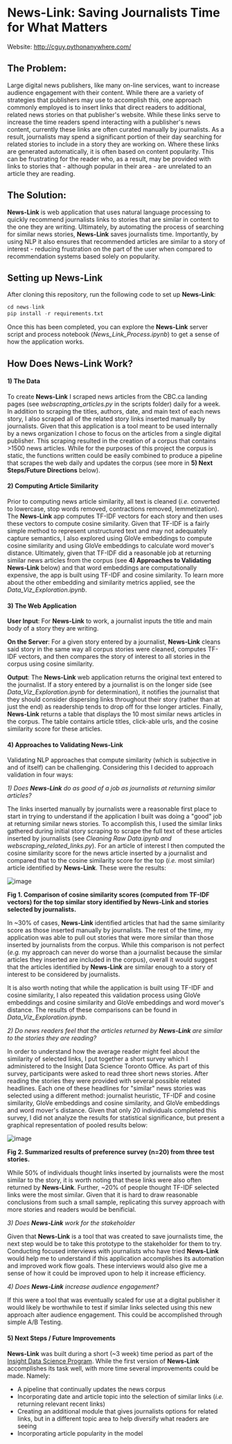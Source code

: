 # News-Link: Saving Journalists Time for What Matters

Website: http://cguy.pythonanywhere.com/

## The Problem:

Large digital news publishers, like many on-line services, want to increase audience engagement with their content. While there are a variety of strategies that publishers may use to accomplish this, one approach commonly employed is to insert links that direct readers to additional, related news stories on that publisher's website. While these links serve to increase the time readers spend interacting with a publisher's news content, currently these links are often curated manually by journalists. As a result, journalists may spend a significant portion of their day searching for related stories to include in a story they are working on. Where these links are generated automatically, it is often based on content popularity. This can be frustrating for the reader who, as a result, may be provided with links to stories that - although popular in their area - are unrelated to an article they are reading.

## The Solution:

**News-Link** is web application that uses natural language processing to quickly recommend journalists links to stories that are similar in content to the one they are writing. Ultimately, by automating the process of searching for similar news stories, **News-Link** saves journalists time. Importantly, by using NLP it also ensures that recommended articles are similar to a story of interest - reducing frustration on the part of the user when compared to recommendation systems based solely on popularity.

## Setting up News-Link

After cloning this repository, run the following code to set up **News-Link**:

```python
cd news-link
pip install -r requirements.txt
```

Once this has been completed, you can explore the **News-Link** server script and process notebook (*News_Link_Process.ipynb*) to get a sense of how the application works. 

## How Does News-Link Work?

#### 1) The Data

To create **News-Link** I scraped news articles from the CBC.ca landing pages (see *webscrapting_articles.py* in the scripts folder) daily for a week. In addition to scraping the titles, authors, date, and main text of each news story, I also scraped all of the related story links inserted manually by journalists. Given that this application is a tool meant to be used internally by a news organization I chose to focus on the articles from a single digital publisher. This scraping resulted in the creation of a corpus that contains >1500 news articles. While for the purposes of this project the corpus is static, the functions written could be easily combined to produce a pipeline that scrapes the web daily and updates the corpus (see more in **5) Next Steps/Future Directions** below). 

#### 2) Computing Article Similarity

Prior to computing news article similarity, all text is cleaned (*i.e.* converted to lowercase, stop words removed, contractions removed, lemmetization). The **News-Link** app computes TF-IDF vectors for each story and then uses these vectors to compute cosine similarity. Given that TF-IDF is a fairly simple method to represent unstructured text and may not adequately capture semantics, I also explored using GloVe embeddings to compute cosine similarity and using GloVe embeddings to calculate word mover's distance. Ultimately, given that TF-IDF did a reasonable job at returning similar news articles from the corpus (see **4) Approaches to Validating News-Link** below) and that word embeddings are computationally expensive, the app is built using TF-IDF and cosine similarity. To learn more about the other embedding and similarity metrics applied, see the *Data_Viz_Exploration.ipynb*.

#### 3) The Web Application

**User Input**: For **News-Link** to work, a journalist inputs the title and main body of a story they are writing. 

**On the Server**: For a given story entered by a journalist, **News-Link** cleans said story in the same way all corpus stories were cleaned, computes TF-IDF vectors, and then compares the story of interest to all stories in the corpus using cosine similarity. 

**Output**: The **News-Link** web application returns the original text entered to the journalist. If a story entered by a journalist is on the longer side (see *Data_Viz_Exploration.ipynb* for determination), it notifies the journalist that they should consider dispersing links throughout their story (rather than at just the end) as readership tends to drop off for thse longer articles. Finally, **News-Link** returns a table that displays the 10 most similar news articles in the corpus. The table contains article titles, click-able urls, and the cosine similarity score for these articles.

#### 4) Approaches to Validating News-Link

Validating NLP approaches that compute similarity (which is subjective in and of itself) can be challenging. Considering this I decided to approach validation in four ways:

*1) Does **News-Link** do as good of a job as journalists at returning similar articles?*

The links inserted manually by journalists were a reasonable first place to start in trying to understand if the application I built was doing a "good" job at returning similar news stories. To accomplish this, I used the similar links gathered during initial story scraping to scrape the full text of these articles inserted by journalists (see *Cleaning Raw Data.ipynb and webscraping_related_links.py*). For an article of interest I then computed the cosine similarity score for the news article inserted by a journalist and compared that to the cosine similarity score for the top (*i.e.* most similar) article identified by **News-Link**. These were the results:

![image](https://github.com/CylitaGuy/news-link/blob/master/notebooks/figures/png/News_Scatter.jpg)

**Fig 1. Comparison of cosine similarity scores (computed from TF-IDF vectors) for the top similar story identified by News-Link and stories selected by journalists.**

In ~30% of cases, **News-Link** identified articles that had the same similarity score as those inserted manually by journalists. The rest of the time, my application was able to pull out stories that were more similar than those inserted by journalists from the corpus. While this comparison is not perfect (*e.g.* my approach can never do worse than a journalist because the similar articles they inserted are included in the corpus), overall it would suggest that the articles identified by **News-Link** are similar enough to a story of interest to be considered by journalists. 

It is also worth noting that while the application is built using TF-IDF and cosine similarity, I also repeated this validation process using GloVe embeddings and cosine similarity and GloVe embeddings and word mover's distance. The results of these comparisons can be found in *Data_Viz_Exploration.ipynb*. 

*2) Do news readers feel that the articles returned by **News-Link** are similar to the stories they are reading?*

In order to understand how the average reader might feel about the similarity of selected links, I put together a short survey which I administered to the Insight Data Science Toronto Office. As part of this survey, participants were asked to read three short news stories. After reading the stories they were provided with several possible related headlines. Each one of these headlines for "similar" news stories was selected using a different method: journalist heuristic, TF-IDF and cosine similarity, GloVe embeddings and cosine similarity, and GloVe embeddings and word mover's distance. Given that only 20 individuals completed this survey, I did not analyze the results for statistical significance, but present a graphical representation of pooled results below:

![image](https://github.com/CylitaGuy/news-link/blob/master/notebooks/figures/png/Pie_Chart_Survey4.jpg)

**Fig 2. Summarized results of preference survey (n=20) from three test stories.**

While 50% of individuals thought links inserted by journalists were the most similar to the story, it is worth noting that these links were also often returned by **News-Link**. Further, ~20% of people thought TF-IDF selected links were the most similar. Given that it is hard to draw reasonable conclusions from such a small sample, replicating this survey approach with more stories and readers would be benificial. 

*3) Does **News-Link** work for the stakeholder*

Given that **News-Link** is a tool that was created to save journalists time, the next step would be to take this prototype to the stakeholder for them to try. Conducting focused interviews with journalists who have tried **News-Link** would help me to understand if this application accomplishes its automation and improved work flow goals. These interviews would also give me a sense of how it could be improved upon to help it increase efficiency. 

*4) Does **News-Link** increase audience engagement?*

If this were a tool that was eventually scaled for use at a digital publisher it would likely be worthwhile to test if similar links selected using this new approach alter audience engagement. This could be accomplished through simple A/B Testing.  

#### 5) Next Steps / Future Improvements

**News-Link** was built during a short (~3 week) time period as part of the [Insight Data Science Program](https://www.insightdatascience.com/). While the first version of **News-Link** accomplishes its task well, with more time several improvements could be made. Namely:

* A pipeline that continually updates the news corpus
* Incorporating date and article topic into the selection of similar links (*i.e.* returning relevant recent links)
* Creating an additional module that gives journalists options for related links, but in a different topic area to help diversify what readers are seeing
* Incorporating article popularity in the model
